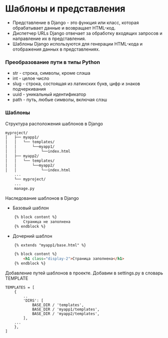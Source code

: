 # Шаблоны и представления
- Представление в Django - это функция или класс, которая обрабатывает данные и возвращает HTML-код.
- Диспетчер URLs Django отвечает за обработку входящих запросов и направление их в представления.
- Шаблоны Django используются для генерации HTML-кода и отображения данных в представлениях.

### Преобразование пути в типы Python
- str - строка, символы, кроме слэша
- int - целое число
- slug - строка, состоящая из латинских букв, цифр и знаков подчеркивания
- uuid - уникальный идентификатор
- path - путь, любые символы, включая слэш

### Шаблоны
Структура расположения шаблонов в Django
```cmd
myproject/
│   ├── myapp1/
│   │   └── templates/
│   │       └──myapp1/
│   │           └──index.html
│   ├── myapp2/
│   │   └── templates/
│   │       └──myapp2/
│   │           └──index.html
    ... 
    └── myproject/
    ...
    manage.py
```
Наследование шаблонов в Django
 - Базовый шаблон
```html
    {% block content %}
        Страница не заполнена
    {% endblock %}
```
- Дочерний шаблон
```html
    {% extends "myapp1/base.html" %}

    {% block content %}
        <h1 class="display-2">Страница заполнена</h1>
    {% endblock %}  
```

Добавление путей шаблонов в проекте.
Добавим в settings.py в словарь TEMPLATE
```
TEMPLATES = [
    {
        ..
        'DIRS': [
            BASE_DIR / 'templates',
            BASE_DIR / 'myapp1/templates',
            BASE_DIR / 'myapp2/templates',
        ],
    ...
    },
]
```